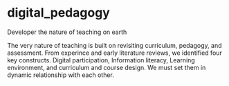 # digital_pedagogy
Developer the nature of teaching on earth

The very nature of teaching is built on revisiting curriculum, pedagogy, and assessment. From experince and early literature reviews, we identified four key constructs. Digital participation, Information literacy, Learning environment, and curriculum and course design. We must set them in dynamic relationship with each other.
